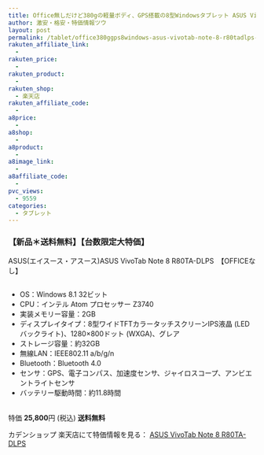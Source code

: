 ```yaml
---
title: Office無しだけど380gの軽量ボディ、GPS搭載の8型Windowsタブレット ASUS VivoTab Note 8 R80TA-DLPS 特価25,800円！送料無料！
author: 激安・格安・特価情報ツウ
layout: post
permalink: /tablet/office380ggps8windows-asus-vivotab-note-8-r80tadlps-25800.html
rakuten_affiliate_link:
  - 
rakuten_price:
  - 
rakuten_product:
  - 
rakuten_shop:
  - 楽天店
rakuten_affiliate_code:
  - 
a8price:
  - 
a8shop:
  - 
a8product:
  - 
a8image_link:
  - 
a8affiliate_code:
  - 
pvc_views:
  - 9559
categories:
  - タブレット
---
```

### 【新品＊送料無料】【台数限定大特価】  
ASUS(エイスース・アスース)ASUS VivoTab Note 8 R80TA-DLPS　【OFFICEなし】

<div class="img-bg2 img_L">
  <a href="http://hb.afl.rakuten.co.jp/hgc/0e44a751.4563fbf8.0e44a752.428beab6/?pc=http%3a%2f%2fitem.rakuten.co.jp%2fkaen-web%2fr80tadlpsk%2f%3fscid%3daf_link_img&m=http%3a%2f%2fm.rakuten.co.jp%2fkaen-web%2fi%2f10009910%2f" target="_blank"><img src="http://hbb.afl.rakuten.co.jp/hgb/?pc=http%3a%2f%2fthumbnail.image.rakuten.co.jp%2f%400_mall%2fkaen-web%2fcabinet%2fr80tadlpsk.jpg%3f_ex%3d128x128&m=http%3a%2f%2fthumbnail.image.rakuten.co.jp%2f%400_mall%2fkaen-web%2fcabinet%2fr80tadlpsk.jpg" border="0" title="" alt="" /></a>
</div>

<!--more-->

  * OS：Windows 8.1 32ビット
  * CPU：インテル Atom プロセッサー Z3740
  * 実装メモリー容量：2GB
  * ディスプレイタイプ：8型ワイドTFTカラータッチスクリーンIPS液晶 (LEDバックライト)、1280×800ドット (WXGA)、グレア
  * ストレージ容量：約32GB
  * 無線LAN：IEEE802.11 a/b/g/n
  * Bluetooth：Bluetooth 4.0
  * センサ：GPS、電子コンパス、加速度センサ、ジャイロスコープ、アンビエントライトセンサ
  * バッテリー駆動時間：約11.8時間

<br clear="all" />特価 <span class="tokka-price"><strong>25,800</strong></span>円 (税込) **送料無料**  
  
カデンショップ 楽天店にて特価情報を見る： <a href="http://hb.afl.rakuten.co.jp/hgc/0e44a751.4563fbf8.0e44a752.428beab6/?pc=http%3a%2f%2fitem.rakuten.co.jp%2fkaen-web%2fr80tadlpsk%2f%3fscid%3daf_link_img&m=http%3a%2f%2fm.rakuten.co.jp%2fkaen-web%2fi%2f10009910%2f" target="_blank"><span class="fs150p">ASUS VivoTab Note 8 R80TA-DLPS</span></a>